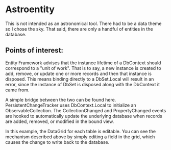 # Astroentity
This is not intended as an astronomical tool. There had to be a data theme so I chose the sky. That said, there are only a handful of entities in the database.

## Points of interest:
Entity Framework advises that the instance lifetime of a DbContext should correspond to a "unit of work". That is to say, a new instance is created to add, remove, or update one or more records and then that instance is disposed. This means binding directly to a DbSet.Local will result in an error, since the instance of DbSet is disposed along with the DbContext it came from.

A simple bridge between the two can be found here. PersistentChangeTracker<T> uses DbContext.Local to initialize an ObservableCollection<T>. The CollectionChanged and PropertyChanged events are hooked to automatically update the underlying database when records are added, removed, or modified in the bound view.

In this example, the DataGrid for each table is editable. You can see the mechanism described above by simply editing a field in the grid, which causes the change to write back to the database.

